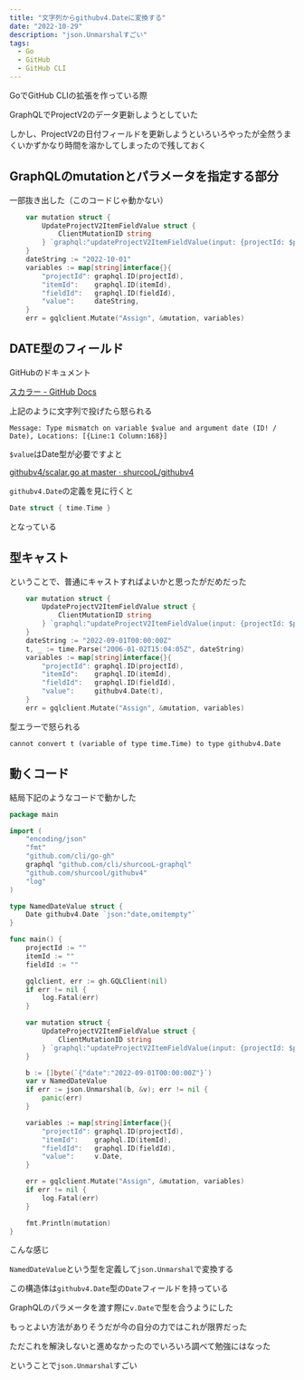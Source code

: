 ```yaml
---
title: "文字列からgithubv4.Dateに変換する"
date: "2022-10-29"
description: "json.Unmarshalすごい"
tags:
  - Go
  - GitHub
  - GitHub CLI
---
```


GoでGitHub CLIの拡張を作っている際

GraphQLでProjectV2のデータ更新しようとしていた

しかし、ProjectV2の日付フィールドを更新しようといろいろやったが全然うまくいかずかなり時間を溶かしてしまったので残しておく

## GraphQLのmutationとパラメータを指定する部分

一部抜き出した（このコードじゃ動かない）

```go
	var mutation struct {
		UpdateProjectV2ItemFieldValue struct {
			ClientMutationID string
		} `graphql:"updateProjectV2ItemFieldValue(input: {projectId: $projectId itemId: $itemId fieldId: $fieldId value: {date: $value}})"`
	}
	dateString := "2022-10-01"
	variables := map[string]interface{}{
		"projectId": graphql.ID(projectId),
		"itemId":    graphql.ID(itemId),
		"fieldId":   graphql.ID(fieldId),
		"value":     dateString,
	}
	err = gqlclient.Mutate("Assign", &mutation, variables)
```

## DATE型のフィールド

GitHubのドキュメント

[スカラー - GitHub Docs](https://docs.github.com/ja/graphql/reference/scalars#date)

上記のように文字列で投げたら怒られる

```
Message: Type mismatch on variable $value and argument date (ID! / Date), Locations: [{Line:1 Column:168}]
```

`$value`はDate型が必要ですよと

[githubv4/scalar.go at master · shurcooL/githubv4](https://github.com/shurcooL/githubv4/blob/master/scalar.go)

`githubv4.Date`の定義を見に行くと

```go
Date struct { time.Time }
```

となっている

## 型キャスト

ということで、普通にキャストすればよいかと思ったがだめだった

```go
	var mutation struct {
		UpdateProjectV2ItemFieldValue struct {
			ClientMutationID string
		} `graphql:"updateProjectV2ItemFieldValue(input: {projectId: $projectId itemId: $itemId fieldId: $fieldId value: {date: $value}})"`
	}
	dateString := "2022-09-01T00:00:00Z"
	t, _ := time.Parse("2006-01-02T15:04:05Z", dateString)
	variables := map[string]interface{}{
		"projectId": graphql.ID(projectId),
		"itemId":    graphql.ID(itemId),
		"fieldId":   graphql.ID(fieldId),
		"value":     githubv4.Date(t),
	}
	err = gqlclient.Mutate("Assign", &mutation, variables)
```

型エラーで怒られる

```
cannot convert t (variable of type time.Time) to type githubv4.Date
```

## 動くコード

結局下記のようなコードで動かした

```go
package main

import (
	"encoding/json"
	"fmt"
	"github.com/cli/go-gh"
	graphql "github.com/cli/shurcooL-graphql"
	"github.com/shurcool/githubv4"
	"log"
)

type NamedDateValue struct {
	Date githubv4.Date `json:"date,omitempty"`
}

func main() {
	projectId := ""
	itemId := ""
	fieldId := ""

	gqlclient, err := gh.GQLClient(nil)
	if err != nil {
		log.Fatal(err)
	}

	var mutation struct {
		UpdateProjectV2ItemFieldValue struct {
			ClientMutationID string
		} `graphql:"updateProjectV2ItemFieldValue(input: {projectId: $projectId itemId: $itemId fieldId: $fieldId value: {date: $value}})"`
	}

	b := []byte(`{"date":"2022-09-01T00:00:00Z"}`)
	var v NamedDateValue
	if err := json.Unmarshal(b, &v); err != nil {
		panic(err)
	}

	variables := map[string]interface{}{
		"projectId": graphql.ID(projectId),
		"itemId":    graphql.ID(itemId),
		"fieldId":   graphql.ID(fieldId),
		"value":     v.Date,
	}

	err = gqlclient.Mutate("Assign", &mutation, variables)
	if err != nil {
		log.Fatal(err)
	}

	fmt.Println(mutation)
}
```

こんな感じ

`NamedDateValue`という型を定義して`json.Unmarshal`で変換する

この構造体は`githubv4.Date`型の`Date`フィールドを持っている

GraphQLのパラメータを渡す際に`v.Date`で型を合うようにした

もっとよい方法がありそうだが今の自分の力ではこれが限界だった

ただこれを解決しないと進めなかったのでいろいろ調べて勉強にはなった

ということで`json.Unmarshal`すごい